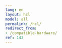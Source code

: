 ```yaml
---
lang: en
layout: hcl
model: all
permalink: /hcl/
redirect_from:
- /compatible-hardware/
ref: 143
---
```

